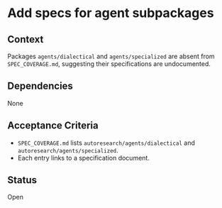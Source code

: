 # Add specs for agent subpackages

## Context
Packages `agents/dialectical` and `agents/specialized` are absent from `SPEC_COVERAGE.md`,
suggesting their specifications are undocumented.

## Dependencies
None

## Acceptance Criteria
- `SPEC_COVERAGE.md` lists `autoresearch/agents/dialectical` and `autoresearch/agents/specialized`.
- Each entry links to a specification document.

## Status
Open
